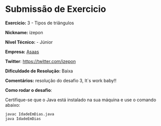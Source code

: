 # Submissão de Exercicio

**Exercicio:** 3 - Tipos de triângulos

**Nickname:** izepon

**Nível Técnico:** - Júnior

**Empresa:**  [Asaas](asaas.com)

**Twitter**: https://twitter.com/izepon

**Dificuldade de Resolução:** Baixa

**Comentários:** resolução do desafio 3, It`s work baby!!

**Como rodar o desafio**: 

Certifique-se que o Java está instalado na sua máquina e use o comando abaixo: 
```bash
javac IdadeEmDias.java
java IdadeEmDias
```